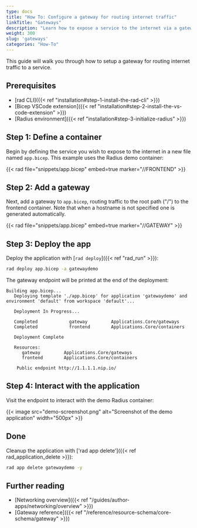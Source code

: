 ```yaml
---
type: docs
title: "How To: Configure a gateway for routing internet traffic"
linkTitle: "Gateways"
description: "Learn how to expose a service to the internet via a gateway"
weight: 300
slug: 'gateways'
categories: "How-To"
---
```


This guide will walk you through how to setup a gateway for routing internet traffic to a service.

## Prerequisites

- [rad CLI]({{< ref "installation#step-1-install-the-rad-cli" >}})
- [Bicep VSCode extension]({{< ref "installation#step-2-install-the-vs-code-extension" >}})
- [Radius environment]({{< ref "installation#step-3-initialize-radius" >}})

## Step 1: Define a container

Begin by defining the service you wish to expose to the internet in a new file named `app.bicep`. This example uses the Radius demo container:

{{< rad file="snippets/app.bicep" embed=true marker="//FRONTEND" >}}

## Step 2: Add a gateway

Next, add a gateway to `app.bicep`, routing traffic to the root path ("/") to the frontend container. Note that when a hostname is not specified one is generated automatically.

{{< rad file="snippets/app.bicep" embed=true marker="//GATEWAY" >}}

## Step 3: Deploy the app

Deploy the application with [`rad deploy`]({{< ref "rad_run" >}}):

```bash
rad deploy app.bicep -a gatewaydemo
```

The gateway endpoint will be printed at the end of the deployment:

```
Building app.bicep...
   Deploying template './app.bicep' for application 'gatewaydemo' and environment 'default' from workspace 'default'...

   Deployment In Progress...

   Completed            gateway         Applications.Core/gateways
   Completed            frontend        Applications.Core/containers

   Deployment Complete

   Resources:
      gateway         Applications.Core/gateways
      frontend        Applications.Core/containers

    Public endpoint http://1.1.1.1.nip.io/
```

## Step 4: Interact with the application

Visit the endpoint to interact with the demo Radius container:

{{< image src="demo-screenshot.png" alt="Screenshot of the demo application" width="500px" >}}

## Done

Cleanup the application with ['rad app delete']({{< ref rad_application_delete >}}):

```bash
rad app delete gatewaydemo -y
```

## Further reading

- [Networking overview]({{< ref "/guides/author-apps/networking/overview" >}})
- [Gateway reference]({{< ref "/reference/resource-schema/core-schema/gateway" >}})
